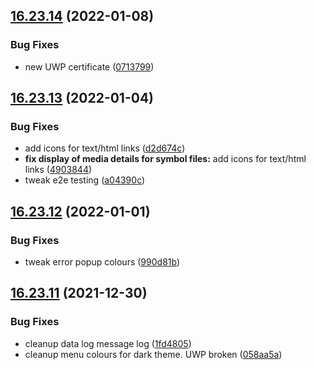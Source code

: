 ## [16.23.14](https://github.com/phandcock/GrampsView/compare/v16.23.13...v16.23.14) (2022-01-08)


### Bug Fixes

* new UWP certificate ([0713799](https://github.com/phandcock/GrampsView/commit/0713799397031bb19b6f5dbdcffa29076ebce8c0))



## [16.23.13](https://github.com/phandcock/GrampsView/compare/v16.23.12...v16.23.13) (2022-01-04)


### Bug Fixes

* add icons for text/html links ([d2d674c](https://github.com/phandcock/GrampsView/commit/d2d674ce0e91f849dc197dccbf2eae4520a2b42a))
* **fix display of media details for symbol files:** add icons for text/html links ([4903844](https://github.com/phandcock/GrampsView/commit/4903844b22fd20fd5c4d18c7e8b81fbc69cc7804))
* tweak e2e testing ([a04390c](https://github.com/phandcock/GrampsView/commit/a04390c11ffec874d214614d8114f23c7c74d37e))



## [16.23.12](https://github.com/phandcock/GrampsView/compare/v16.23.11...v16.23.12) (2022-01-01)


### Bug Fixes

* tweak error popup colours ([990d81b](https://github.com/phandcock/GrampsView/commit/990d81bb2b97470499f9a77942047b7112c922fc))



## [16.23.11](https://github.com/phandcock/GrampsView/compare/v16.23.10...v16.23.11) (2021-12-30)


### Bug Fixes

* cleanup data log message log ([1fd4805](https://github.com/phandcock/GrampsView/commit/1fd4805042284f1506879b63aec7180d8fcb0cb7))
* cleanup menu colours for dark theme.  UWP broken ([058aa5a](https://github.com/phandcock/GrampsView/commit/058aa5aea7b762cb7f29d5924255314951592a9b))




